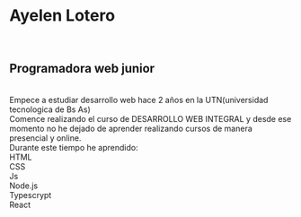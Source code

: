 <h1> Ayelen Lotero </h1> <br/>
<h2>Programadora web junior </h2> <br/>
 Empece a estudiar desarrollo web hace 2 años en la UTN(universidad tecnologica de Bs As)<br> Comence realizando el curso de DESARROLLO WEB INTEGRAL y desde ese momento no he   dejado de aprender realizando cursos de manera presencial y online. <br>
 Durante este tiempo he aprendido: <br/>
 HTML<br/>
 CSS<br/>
 Js<br/>
 Node.js<br/>
 Typescrypt<br/>
 React<br/>

<!---
princesaconsuela/princesaconsuela is a ✨ special ✨ repository because its `README.md` (this file) appears on your GitHub profile.
You can click the Preview link to take a look at your changes.
--->
